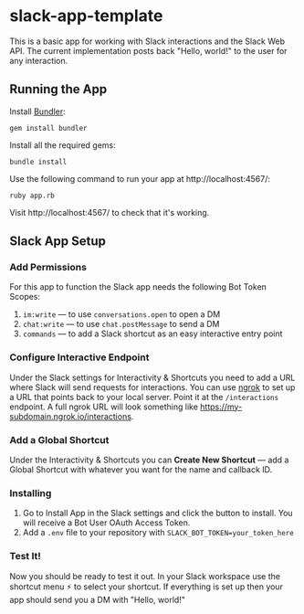 # slack-app-template

This is a basic app for working with Slack interactions and the Slack Web API. The current implementation posts back "Hello, world!" to the user for any interaction.

## Running the App
Install [Bundler](https://bundler.io/):
```
gem install bundler
```
Install all the required gems:
```
bundle install
```
Use the following command to run your app at http://localhost:4567/:
```
ruby app.rb
```
Visit http://localhost:4567/ to check that it's working.

## Slack App Setup
### Add Permissions
For this app to function the Slack app needs the following Bot Token Scopes:
1. `im:write` — to use `conversations.open` to open a DM
1. `chat:write` — to use `chat.postMessage` to send a DM
1. `commands` — to add a Slack shortcut as an easy interactive entry point
### Configure Interactive Endpoint
Under the Slack settings for Interactivity & Shortcuts you need to add a URL where Slack will send requests for interactions. You can use [ngrok](https://ngrok.com/) to set up a URL that points back to your local server. Point it at the `/interactions` endpoint. A full ngrok URL will look something like https://my-subdomain.ngrok.io/interactions.
### Add a Global Shortcut
Under the Interactivity & Shortcuts you can **Create New Shortcut** — add a Global Shortcut with whatever you want for the name and callback ID.
### Installing
1. Go to Install App in the Slack settings and click the button to install. You will receive a Bot User OAuth Access Token.
1. Add a `.env` file to your repository with `SLACK_BOT_TOKEN=your_token_here`
### Test It!
Now you should be ready to test it out. In your Slack workspace use the shortcut menu :zap: to select your shortcut. If everything is set up then your app should send you a DM with "Hello, world!"

